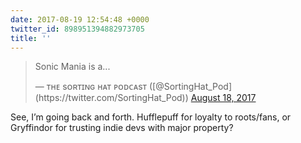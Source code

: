 ```yaml
---
date: 2017-08-19 12:54:48 +0000
twitter_id: 898951394882973705
title: ''
---
```


<blockquote class="twitter-tweet"><p lang="en" dir="ltr">Sonic Mania is a...</p>&mdash; ᴛʜᴇ sᴏʀᴛɪɴɢ ʜᴀᴛ ᴘᴏᴅᴄᴀsᴛ ([@SortingHat_Pod](https://twitter.com/SortingHat_Pod)) <a href="https://twitter.com/SortingHat_Pod/status/898571628879069185?ref_src=twsrc%5Etfw">August 18, 2017</a></blockquote>
<script async src="https://platform.twitter.com/widgets.js" charset="utf-8"></script>

See, I’m going back and forth. Hufflepuff for loyalty to roots/fans, or Gryffindor for trusting indie devs with major property?
